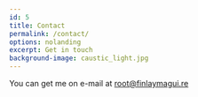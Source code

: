 ```yaml
---
id: 5
title: Contact
permalink: /contact/
options: nolanding
excerpt: Get in touch
background-image: caustic_light.jpg
---
```


You can get me on e-mail at root@finlaymagui.re

